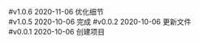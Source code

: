 #v1.0.6  2020-11-06
优化细节     
#v1.0.5  2020-10-06
完成
#v0.0.2  2020-10-06
更新文件  
#v0.0.1  2020-10-06
创建项目  